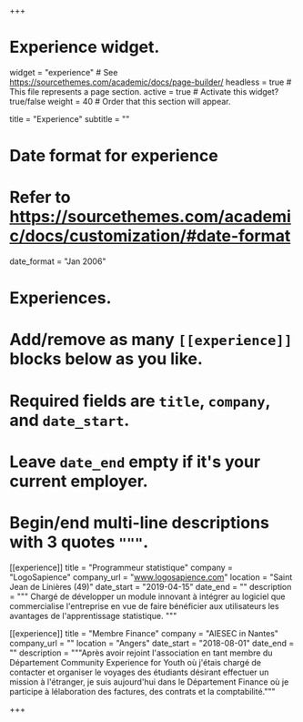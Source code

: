 +++
# Experience widget.
widget = "experience"  # See https://sourcethemes.com/academic/docs/page-builder/
headless = true  # This file represents a page section.
active = true  # Activate this widget? true/false
weight = 40  # Order that this section will appear.

title = "Experience"
subtitle = ""

# Date format for experience
#   Refer to https://sourcethemes.com/academic/docs/customization/#date-format
date_format = "Jan 2006"

# Experiences.
#   Add/remove as many `[[experience]]` blocks below as you like.
#   Required fields are `title`, `company`, and `date_start`.
#   Leave `date_end` empty if it's your current employer.
#   Begin/end multi-line descriptions with 3 quotes `"""`.
[[experience]]
  title = "Programmeur statistique"
  company = "LogoSapience"
  company_url = "www.logosapience.com"
  location = "Saint Jean de Linières (49)"
  date_start = "2019-04-15"
  date_end = ""
  description = """
  Chargé de développer un module innovant à intégrer au logiciel que commercialise l'entreprise en vue de faire bénéficier aux utilisateurs les avantages de l'apprentissage statistique.
  """

[[experience]]
  title = "Membre Finance"
  company = "AIESEC in Nantes"
  company_url = ""
  location = "Angers"
  date_start = "2018-08-01"
  date_end = ""
  description = """Après avoir rejoint l'association en tant membre du Département Community Experience for Youth où j'étais chargé de contacter et organiser le voyages des étudiants désirant effectuer un mission à l'étranger, je suis aujourd'hui dans le Département Finance où je participe à lélaboration des factures, des contrats et la comptabilité."""

+++
